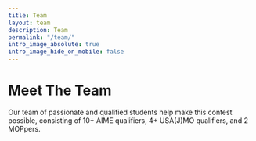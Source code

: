 ```yaml
---
title: Team
layout: team
description: Team
permalink: "/team/"
intro_image_absolute: true
intro_image_hide_on_mobile: false
---
```


# Meet The Team

Our team of passionate and qualified students help make this contest possible, consisting of 10+ AIME qualifiers, 4+ USA(J)MO qualifiers, and 2 MOPpers.

